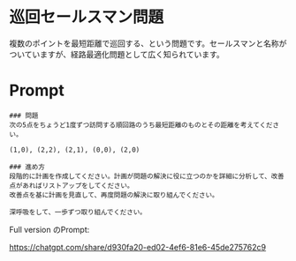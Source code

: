 # 巡回セールスマン問題

複数のポイントを最短距離で巡回する、という問題です。セールスマンと名称がついていますが、経路最適化問題として広く知られています。

# Prompt

```text
### 問題
次の5点をちょうど1度ずつ訪問する順回路のうち最短距離のものとその距離を考えてください。

(1,0), (2,2), (2,1), (0,0), (2,0)

### 進め方
段階的に計画を作成してください。計画が問題の解決に役に立つのかを詳細に分析して、改善点があればリストアップをしてください。
改善点を基に計画を見直して、再度問題の解決に取り組んでください。

深呼吸をして、一歩ずつ取り組んでください。
```

Full version のPrompt:

https://chatgpt.com/share/d930fa20-ed02-4ef6-81e6-45de275762c9
